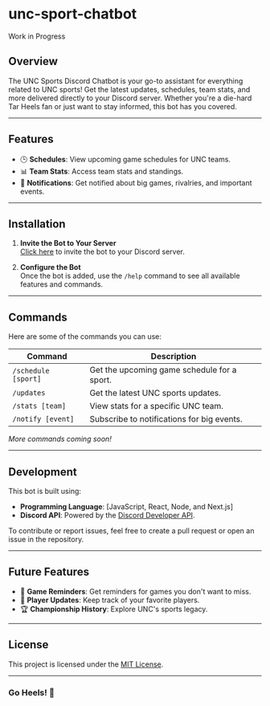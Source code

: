 # unc-sport-chatbot
Work in Progress

## Overview  
The UNC Sports Discord Chatbot is your go-to assistant for everything related to UNC sports! Get the latest updates, schedules, team stats, and more delivered directly to your Discord server. Whether you're a die-hard Tar Heels fan or just want to stay informed, this bot has you covered.

---

## Features  
- 🕒 **Schedules**: View upcoming game schedules for UNC teams.  
- 📊 **Team Stats**: Access team stats and standings.  
- 📣 **Notifications**: Get notified about big games, rivalries, and important events.  

---

## Installation  

1. **Invite the Bot to Your Server**  
   [Click here](#) to invite the bot to your Discord server.  

2. **Configure the Bot**  
   Once the bot is added, use the `/help` command to see all available features and commands.  

---

## Commands  
Here are some of the commands you can use:  

| Command            | Description                                  |  
|---------------------|----------------------------------------------|  
| `/schedule [sport]` | Get the upcoming game schedule for a sport.  |  
| `/updates`         | Get the latest UNC sports updates.          |  
| `/stats [team]`    | View stats for a specific UNC team.          |  
| `/notify [event]`  | Subscribe to notifications for big events.  |  

*More commands coming soon!*

---

## Development  

This bot is built using:  
- **Programming Language**: [JavaScript, React, Node, and Next.js]  
- **Discord API**: Powered by the [Discord Developer API](https://discord.com/developers/docs/intro).  

To contribute or report issues, feel free to create a pull request or open an issue in the repository.

---

## Future Features  
- 📅 **Game Reminders**: Get reminders for games you don't want to miss.  
- 📰 **Player Updates**: Keep track of your favorite players.  
- 🏆 **Championship History**: Explore UNC's sports legacy.

---

## License  
This project is licensed under the [MIT License](LICENSE).

---

### Go Heels! 🐏  

